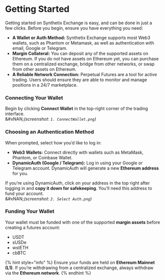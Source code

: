 # Getting Started

Getting started on Synthetix Exchange is easy, and can be done in just a few clicks. Before you begin, ensure you have everything you need:

* **A Wallet or Auth Method:** Synthetix Exchange supports most Web3 wallets, such as Phantom or Metamask, as well as authentication with email, Google or Telegram.
* **Margin Collateral:** You can deposit any of the supported assets on Ethereum. If you do not have assets on Ethereum yet, you can purchase them on a centralized exchange, bridge from other networks, or swap from other assets on Ethereum.
* **A Reliable Network Connection:** Perpetual Futures are a tool for active trading. Users should ensure they are able to monitor and manage positions in a 24/7 marketplace.

### Connecting Your Wallet

Begin by clicking **Connect Wallet** in the top-right corner of the trading interface.\
&#xNAN;_(screenshot: `1. ConnectWallet.png`)_

### Choosing an Authentication Method

When prompted, select how you’d like to log in:

* **Web3 Wallets:** Connect directly with wallets such as MetaMask, Phantom, or Coinbase Wallet.
* **DynamicAuth (Google / Telegram):** Log in using your Google or Telegram account. DynamicAuth will generate a new **Ethereum address** for you.

If you’re using DynamicAuth, click on your address in the top right after logging in and **copy it down for safekeeping**. You’ll need this address to fund your account.\
&#xNAN;_(screenshot: `2. Select Auth.png`)_

### Funding Your Wallet

Your wallet must be funded with one of the supported **margin assets** before creating a futures account:

* USDT
* sUSDe
* wstETH
* cbBTC

{% hint style="info" %}
Ensure your funds are held on **Ethereum Mainnet (L1)**. If you’re withdrawing from a centralized exchange, always withdraw via the **Ethereum network**.
{% endhint %}
